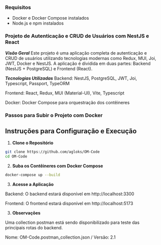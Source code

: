 ### Requisitos

- Docker e Docker Compose instalados
- Node.js e npm instalados

### Projeto de Autenticação e CRUD de Usuários com NestJS e React

***Visão Geral***
Este projeto é uma aplicação completa de autenticação e CRUD de usuários utilizando tecnologias modernas como Redux, MUI, Joi, JWT, Docker e NestJS. A aplicação é dividida em duas partes: Backend (NestJS + PostgreSQL) e Frontend (React).

***Tecnologias Utilizadas***
Backend: NestJS, PostgreSQL, JWT, Joi, Typescript, Passport, TypeORM

Frontend: React, Redux, MUI (Material-UI), Vite, Typescript

Docker: Docker Compose para orquestração dos contêineres

### Passos para Subir o Projeto com Docker
## Instruções para Configuração e Execução

1. **Clone o Repositório**

```sh
git clone https://github.com/agloks/OM-Code
cd OM-Code
```

2. **Suba os Contêineres com Docker Compose**

```sh
docker-compose up --build
```

3. **Acesse a Aplicação**

Backend: O backend estará disponível em http://localhost:3300

Frontend: O frontend estará disponível em http://localhost:5173

3. **Observações**

Uma collection postman está sendo disponibilizado para teste das principais rotas do backend.

Nome: OM-Code.postman_collection.json / Versão: 2.1
